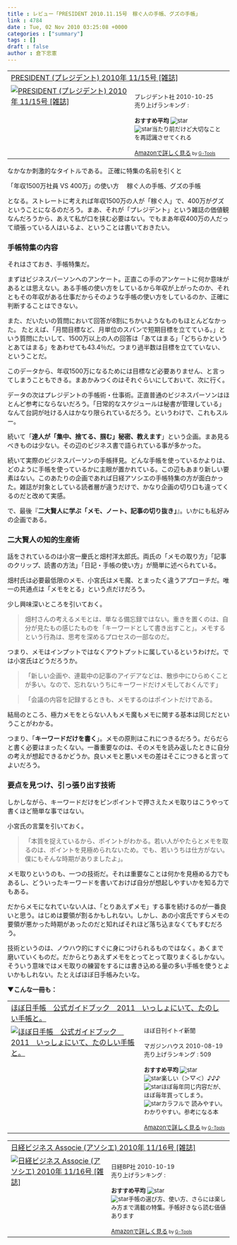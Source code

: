 ```yaml
---
title : レビュー「PRESIDENT 2010.11.15号　稼ぐ人の手帳、グズの手帳」
link : 4784
date : Tue, 02 Nov 2010 03:25:08 +0000
categories : ["summary"]
tags : []
draft : false
author : 倉下忠憲
---
```


<table  border="0" cellpadding="5"><tr><td colspan="2"><a href="http://www.amazon.co.jp/PRESIDENT-%E3%83%97%E3%83%AC%E3%82%B8%E3%83%87%E3%83%B3%E3%83%88-2010%E5%B9%B4-11-15%E5%8F%B7/dp/B0046HMT0W%3FSubscriptionId%3D15SMZCTB9V8NGR2TW082%26tag%3Drashita1000-22%26linkCode%3Dxm2%26camp%3D2025%26creative%3D165953%26creativeASIN%3DB0046HMT0W" target="_top">PRESIDENT (プレジデント) 2010年 11/15号 [雑誌]</a><img src="http://www.assoc-amazon.jp/e/ir?t=rashita1000-22&l=ur2&o=9" width="1" height="1" style="border: none;" alt="" /></td></tr><tr><td valign="top"><a href="http://www.amazon.co.jp/PRESIDENT-%E3%83%97%E3%83%AC%E3%82%B8%E3%83%87%E3%83%B3%E3%83%88-2010%E5%B9%B4-11-15%E5%8F%B7/dp/B0046HMT0W%3FSubscriptionId%3D15SMZCTB9V8NGR2TW082%26tag%3Drashita1000-22%26linkCode%3Dxm2%26camp%3D2025%26creative%3D165953%26creativeASIN%3DB0046HMT0W" target="_top"><img src="http://ecx.images-amazon.com/images/I/51StvSOdMdL._SL160_.jpg" border="0" alt="PRESIDENT (プレジデント) 2010年 11/15号 [雑誌]" /></a></td><td valign="top"><font size="-1"><br />プレジデント社  2010-10-25<br />売り上げランキング : <br /><br /><strong>おすすめ平均  </strong><img src="http://g-images.amazon.com/images/G/01/detail/stars-4-0.gif" alt="star" /><br /><img src="http://g-images.amazon.com/images/G/01/detail/stars-4-0.gif" alt="star" />当たり前だけど大切なことを再認識させてくれる<br /><br /><a href="http://www.amazon.co.jp/PRESIDENT-%E3%83%97%E3%83%AC%E3%82%B8%E3%83%87%E3%83%B3%E3%83%88-2010%E5%B9%B4-11-15%E5%8F%B7/dp/B0046HMT0W%3FSubscriptionId%3D15SMZCTB9V8NGR2TW082%26tag%3Drashita1000-22%26linkCode%3Dxm2%26camp%3D2025%26creative%3D165953%26creativeASIN%3DB0046HMT0W" target="_top">Amazonで詳しく見る</a></font><font size="-2"> by <a href="http://www.goodpic.com/mt/aws/index.html" >G-Tools</a></font></td></tr></table>

なかなか刺激的なタイトルである。
正確に特集の名前を引くと

「年収1500万社員 VS 400万」の使い方
　稼ぐ人の手帳、グズの手帳

となる。ストレートに考えれば年収1500万の人が「稼ぐ人」で、400万がグズということになるのだろう。まあ、それが「プレジデント」という雑誌の価値観なんだろうから、あえて私が口を挟む必要はない。でもまあ年収400万の人だって頑張っている人はいるよ、ということは書いておきたい。

<h3>手帳特集の内容</h3>
それはさておき、手帳特集だ。

まずはビジネスパーソンへのアンケート。正直この手のアンケートに何か意味があるとは思えない。ある手帳の使い方をしているから年収が上がったのか、それともその年収がある仕事だからそのような手帳の使い方をしているのか、正確に判断することはできない。

また、だいたいの質問において回答が8割にちかいようなものもほとんどなかった。
たとえば、「月間目標など、月単位のスパンで短期目標を立てている。」という質問にたいして、1500万以上の人の回答は「あてはまる」「どちらかというとあてはまる」をあわせても43.4％だ。つまり過半数は目標を立てていない、ということだ。

このデータから、年収1500万になるためには目標など必要ありません、と言ってしまうこともできる。まあかみつくのはそれぐらいにしておいて、次に行く。

データの次はプレジデントの手帳術・仕事術。正直普通のビジネスパーソンはほとんど参考にならないだろう。「日常的なスケジュールは秘書が管理している」なんて台詞が吐ける人はかなり限られているだろう。というわけで、これもスルー。

続いて「<strong>達人が「集中、捨てる、掴む」秘密、教えます</strong>」という企画。まあ見るべきものは少ない。その辺のビジネス書で語られている事が多かった。

続いて実際のビジネスパーソンの手帳拝見。どんな手帳を使っているかよりは、どのように手帳を使っているかに主眼が置かれている。この辺もあまり新しい要素はない。このあたりの企画であれば日経アソシエの手帳特集の方が面白かった。雑誌が対象としている読者層が違うだけで、かなり企画の切り口も違ってくるのだと改めて実感。

で、最後『<strong>二大賢人に学ぶ「メモ、ノート、記事の切り抜き」</strong>』。いかにも私好みの企画である。

<h3>二大賢人の知的生産術</h3>
話をされているのは小宮一慶氏と畑村洋太郎氏。両氏の「メモの取り方」「記事のクリップ、読書の方法」「日記・手帳の使い方」が簡単に述べられている。

畑村氏は必要最低限のメモ、小宮氏はメモ魔、とまったく違うアプローチだ。唯一の共通点は「メモをとる」という点だけだろう。

少し興味深いところを引いておく。

<blockquote>
畑村さんの考えるメモとは、単なる備忘録ではない。重きを置くのは、自分が見たもの感じたものを「キーワードとして書き出すこと」。メモするという行為は、思考を深めるプロセスの一部なのだ。
</blockquote>

つまり、メモはインプットではなくアウトプットに属しているというわけだ。では小宮氏はどうだろうか。

<blockquote>
「新しい企画や、連載中の記事のアイデアなどは、散歩中にひらめくことが多い。なので、忘れないうちにキーワードだけメモしておくんです」
</blockquote>

<blockquote>「会議の内容を記録するときも、メモするのはポイントだけである。</blockquote>

結局のところ、極力メモをとらない人もメモ魔もメモに関する基本は同じだということがわかる。

つまり、「<strong>キーワードだけを書く</strong>」。メモの原則はこれにつきるだろう。だらだらと書く必要はまったくない。一番重要なのは、そのメモを読み返したときに自分の考えが想起できるかどうか。良いメモと悪いメモの差はそこにつきると言ってよいだろう。

<h3>要点を見つけ、引っ張り出す技術</h3>
しかしながら、キーワードだけをピンポイントで押さえたメモ取りはこうやって書くほど簡単な事ではない。

小宮氏の言葉を引いておく。

<blockquote>
「本質を捉えているから、ポイントがわかる。若い人がやたらとメモを取るのは、ポイントを見極められないため。でも、若いうちは仕方がない。僕にもそんな時期がありましたよ」。
</blockquote>

メモ取りというのも、一つの技術だ。それは重要なことは何かを見極める力でもあるし、どういったキーワードを書いておけば自分が想起しやすいかを知る力でもある。

だからメモになれていない人は、「とりあえずメモ」する事を続けるのが一番良いと思う。はじめは要領が割るかもしれない。しかし、あの小宮氏ですらメモの要領が悪かった時期があったのだと知ればそれほど落ち込まなくてもすむだろう。

技術というのは、ノウハウ的にすぐに身につけられるものではなく。あくまで磨いていくものだ。だからとりあえずメモをとってとって取りまくるしかない。そういう意味ではメモ取りの練習をするには書き込める量の多い手帳を使うとよいかもしれない。たとえばほぼ日手帳みたいな。

<strong>▼こんな一冊も：</strong>
<table  border="0" cellpadding="5"><tr><td colspan="2"><a href="http://www.amazon.co.jp/%E3%81%BB%E3%81%BC%E6%97%A5%E6%89%8B%E5%B8%B3-%E5%85%AC%E5%BC%8F%E3%82%AC%E3%82%A4%E3%83%89%E3%83%96%E3%83%83%E3%82%AF-2011-%E3%81%84%E3%81%A3%E3%81%97%E3%82%87%E3%81%AB%E3%81%84%E3%81%A6%E3%80%81%E3%81%9F%E3%81%AE%E3%81%97%E3%81%84%E6%89%8B%E5%B8%B3%E3%81%A8%E3%80%82-%E3%81%BB%E3%81%BC%E6%97%A5%E5%88%8A%E3%82%A4%E3%83%88%E3%82%A4%E6%96%B0%E8%81%9E/dp/4838721595%3FSubscriptionId%3D15SMZCTB9V8NGR2TW082%26tag%3Drashita1000-22%26linkCode%3Dxm2%26camp%3D2025%26creative%3D165953%26creativeASIN%3D4838721595" target="_top">ほぼ日手帳　公式ガイドブック　2011　いっしょにいて、たのしい手帳と。</a><img src="http://www.assoc-amazon.jp/e/ir?t=rashita1000-22&l=ur2&o=9" width="1" height="1" style="border: none;" alt="" /></td></tr><tr><td valign="top"><a href="http://www.amazon.co.jp/%E3%81%BB%E3%81%BC%E6%97%A5%E6%89%8B%E5%B8%B3-%E5%85%AC%E5%BC%8F%E3%82%AC%E3%82%A4%E3%83%89%E3%83%96%E3%83%83%E3%82%AF-2011-%E3%81%84%E3%81%A3%E3%81%97%E3%82%87%E3%81%AB%E3%81%84%E3%81%A6%E3%80%81%E3%81%9F%E3%81%AE%E3%81%97%E3%81%84%E6%89%8B%E5%B8%B3%E3%81%A8%E3%80%82-%E3%81%BB%E3%81%BC%E6%97%A5%E5%88%8A%E3%82%A4%E3%83%88%E3%82%A4%E6%96%B0%E8%81%9E/dp/4838721595%3FSubscriptionId%3D15SMZCTB9V8NGR2TW082%26tag%3Drashita1000-22%26linkCode%3Dxm2%26camp%3D2025%26creative%3D165953%26creativeASIN%3D4838721595" target="_top"><img src="http://ecx.images-amazon.com/images/I/61GMvGfaJKL._SL160_.jpg" border="0" alt="ほぼ日手帳　公式ガイドブック　2011　いっしょにいて、たのしい手帳と。" /></a></td><td valign="top"><font size="-1">ほぼ日刊イトイ新聞 <br /><br />マガジンハウス  2010-08-19<br />売り上げランキング : 509<br /><br /><strong>おすすめ平均  </strong><img src="http://g-images.amazon.com/images/G/01/detail/stars-4-5.gif" alt="star" /><br /><img src="http://g-images.amazon.com/images/G/01/detail/stars-5-0.gif" alt="star" />楽しい（＞▽＜）♪♪♪<br /><img src="http://g-images.amazon.com/images/G/01/detail/stars-5-0.gif" alt="star" />ほぼ毎年同じ内容だが、ほぼ毎年買ってしまう。<br /><img src="http://g-images.amazon.com/images/G/01/detail/stars-4-0.gif" alt="star" />カラフルで 読みやすい。わかりやすい。参考になる本<br /><br /><a href="http://www.amazon.co.jp/%E3%81%BB%E3%81%BC%E6%97%A5%E6%89%8B%E5%B8%B3-%E5%85%AC%E5%BC%8F%E3%82%AC%E3%82%A4%E3%83%89%E3%83%96%E3%83%83%E3%82%AF-2011-%E3%81%84%E3%81%A3%E3%81%97%E3%82%87%E3%81%AB%E3%81%84%E3%81%A6%E3%80%81%E3%81%9F%E3%81%AE%E3%81%97%E3%81%84%E6%89%8B%E5%B8%B3%E3%81%A8%E3%80%82-%E3%81%BB%E3%81%BC%E6%97%A5%E5%88%8A%E3%82%A4%E3%83%88%E3%82%A4%E6%96%B0%E8%81%9E/dp/4838721595%3FSubscriptionId%3D15SMZCTB9V8NGR2TW082%26tag%3Drashita1000-22%26linkCode%3Dxm2%26camp%3D2025%26creative%3D165953%26creativeASIN%3D4838721595" target="_top">Amazonで詳しく見る</a></font><font size="-2"> by <a href="http://www.goodpic.com/mt/aws/index.html" >G-Tools</a></font></td></tr></table>

<table  border="0" cellpadding="5"><tr><td colspan="2"><a href="http://www.amazon.co.jp/%E6%97%A5%E7%B5%8C%E3%83%93%E3%82%B8%E3%83%8D%E3%82%B9-Associe-%E3%82%A2%E3%82%BD%E3%82%B7%E3%82%A8-2010%E5%B9%B4-16%E5%8F%B7/dp/B0045DQ8OU%3FSubscriptionId%3D15SMZCTB9V8NGR2TW082%26tag%3Drashita1000-22%26linkCode%3Dxm2%26camp%3D2025%26creative%3D165953%26creativeASIN%3DB0045DQ8OU" target="_top">日経ビジネス Associe (アソシエ) 2010年 11/16号 [雑誌]</a><img src="http://www.assoc-amazon.jp/e/ir?t=rashita1000-22&l=ur2&o=9" width="1" height="1" style="border: none;" alt="" /></td></tr><tr><td valign="top"><a href="http://www.amazon.co.jp/%E6%97%A5%E7%B5%8C%E3%83%93%E3%82%B8%E3%83%8D%E3%82%B9-Associe-%E3%82%A2%E3%82%BD%E3%82%B7%E3%82%A8-2010%E5%B9%B4-16%E5%8F%B7/dp/B0045DQ8OU%3FSubscriptionId%3D15SMZCTB9V8NGR2TW082%26tag%3Drashita1000-22%26linkCode%3Dxm2%26camp%3D2025%26creative%3D165953%26creativeASIN%3DB0045DQ8OU" target="_top"><img src="http://ecx.images-amazon.com/images/I/51gpF2mY7OL._SL160_.jpg" border="0" alt="日経ビジネス Associe (アソシエ) 2010年 11/16号 [雑誌]" /></a></td><td valign="top"><font size="-1"><br />日経BP社  2010-10-19<br />売り上げランキング : <br /><br /><strong>おすすめ平均  </strong><img src="http://g-images.amazon.com/images/G/01/detail/stars-5-0.gif" alt="star" /><br /><img src="http://g-images.amazon.com/images/G/01/detail/stars-5-0.gif" alt="star" />手帳の選び方、使い方、さらには楽しみ方まで満載の特集。手帳好きなら読む価値あります<br /><br /><a href="http://www.amazon.co.jp/%E6%97%A5%E7%B5%8C%E3%83%93%E3%82%B8%E3%83%8D%E3%82%B9-Associe-%E3%82%A2%E3%82%BD%E3%82%B7%E3%82%A8-2010%E5%B9%B4-16%E5%8F%B7/dp/B0045DQ8OU%3FSubscriptionId%3D15SMZCTB9V8NGR2TW082%26tag%3Drashita1000-22%26linkCode%3Dxm2%26camp%3D2025%26creative%3D165953%26creativeASIN%3DB0045DQ8OU" target="_top">Amazonで詳しく見る</a></font><font size="-2"> by <a href="http://www.goodpic.com/mt/aws/index.html" >G-Tools</a></font></td></tr></table>
